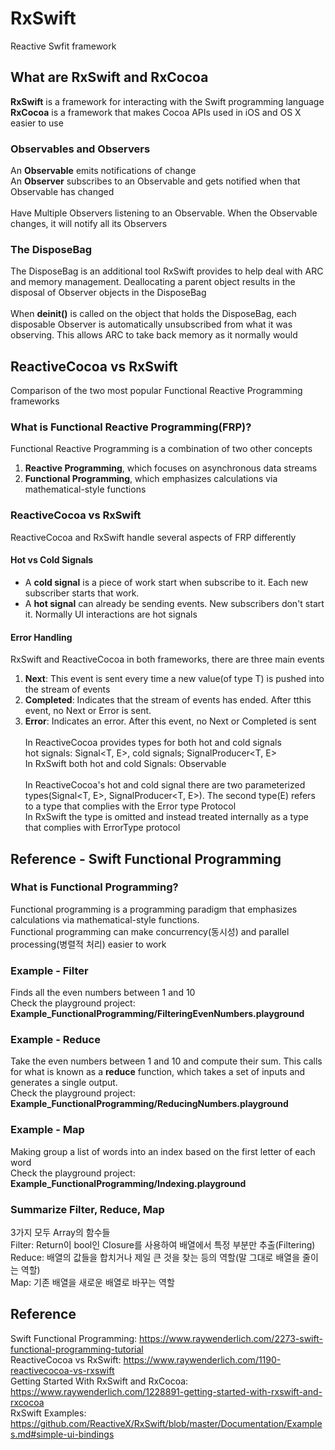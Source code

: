 # RxSwift
Reactive Swfit framework

## What are RxSwift and RxCocoa
**RxSwift** is a framework for interacting with the Swift programming language<br>
**RxCocoa** is a framework that makes Cocoa APIs used in iOS and OS X easier to use

### Observables and Observers
An **Observable** emits notifications of change<br>
An **Observer** subscribes to an Observable and gets notified when that Observable has changed
<br><br>
Have Multiple Observers listening to an Observable. When the Observable changes, it will notify all its Observers

### The DisposeBag
The DisposeBag is an additional tool RxSwift provides to help deal with ARC and memory management. Deallocating a parent object results in the disposal of Observer objects in the DisposeBag
<br><br>
When **deinit()** is called on the object that holds the DisposeBag, each disposable Observer is automatically unsubscribed from what it was observing. This allows ARC to take back memory as it normally would

## ReactiveCocoa vs RxSwift
Comparison of the two most popular Functional Reactive Programming frameworks

### What is Functional Reactive Programming(FRP)?
Functional Reactive Programming is a combination of two other concepts<br>
1. **Reactive Programming**, which focuses on asynchronous data streams
2. **Functional Programming**, which emphasizes calculations via mathematical-style functions

### ReactiveCocoa vs RxSwift
ReactiveCocoa and RxSwift handle several aspects of FRP differently
#### Hot vs Cold Signals
- A **cold signal** is a piece of work start when subscribe to it. Each new subscriber starts that work.
- A **hot signal** can already be sending events. New subscribers don't start it. Normally UI interactions are hot signals

#### Error Handling
RxSwift and ReactiveCocoa in both frameworks, there are three main events<br>
1. **Next<T>**: This event is sent every time a new value(of type T) is pushed into the stream of events
2. **Completed**: Indicates that the stream of events has ended. After tthis event, no Next<T> or Error<E> is sent.
3. **Error**: Indicates an error. After this event, no Next or Completed is sent
<br><br>
In ReactiveCocoa provides types for both hot and cold signals<br>
hot signals: Signal<T, E>, cold signals; SignalProducer<T, E><br>
In RxSwift both hot and cold Signals: Observable<T>
<br><br>
In ReactiveCocoa's hot and cold signal there are two parameterized types(Signal<T, E>, SignalProducer<T, E>). The second type(E) refers to a type that complies with the Error type Protocol<br>
In RxSwift the type is omitted and instead treated internally as a type that complies with ErrorType protocol

## Reference - Swift Functional Programming
### What is Functional Programming?
Functional programming is a programming paradigm that emphasizes calculations via mathematical-style functions.<br>
Functional programming can make concurrency(동시성) and parallel processing(병렬적 처리) easier to work

### Example - Filter
Finds all the even numbers between 1 and 10<br>
Check the playground project: **Example_FunctionalProgramming/FilteringEvenNumbers.playground**

### Example - Reduce
Take the even numbers between 1 and 10 and compute their sum. This calls for what is known as a **reduce** function, which takes a set of inputs and generates a single output.<br>
Check the playground project: **Example_FunctionalProgramming/ReducingNumbers.playground**

### Example - Map
Making group a list of words into an index based on the first letter of each word<br>
Check the playground project: **Example_FunctionalProgramming/Indexing.playground**

### Summarize Filter, Reduce, Map
3가지 모두 Array의 함수들<br>
Filter: Return이 bool인 Closure를 사용하여 배열에서 특정 부분만 추출(Filtering)<br>
Reduce: 배열의 값들을 합치거나 제일 큰 것을 찾는 등의 역할(말 그대로 배열을 줄이는 역할)<br>
Map: 기존 배열을 새로운 배열로 바꾸는 역할

## Reference
Swift Functional Programming: https://www.raywenderlich.com/2273-swift-functional-programming-tutorial <br>
ReactiveCocoa vs RxSwift: https://www.raywenderlich.com/1190-reactivecocoa-vs-rxswift <br>
Getting Started With RxSwift and RxCocoa: https://www.raywenderlich.com/1228891-getting-started-with-rxswift-and-rxcocoa<br>
RxSwift Examples: https://github.com/ReactiveX/RxSwift/blob/master/Documentation/Examples.md#simple-ui-bindings
